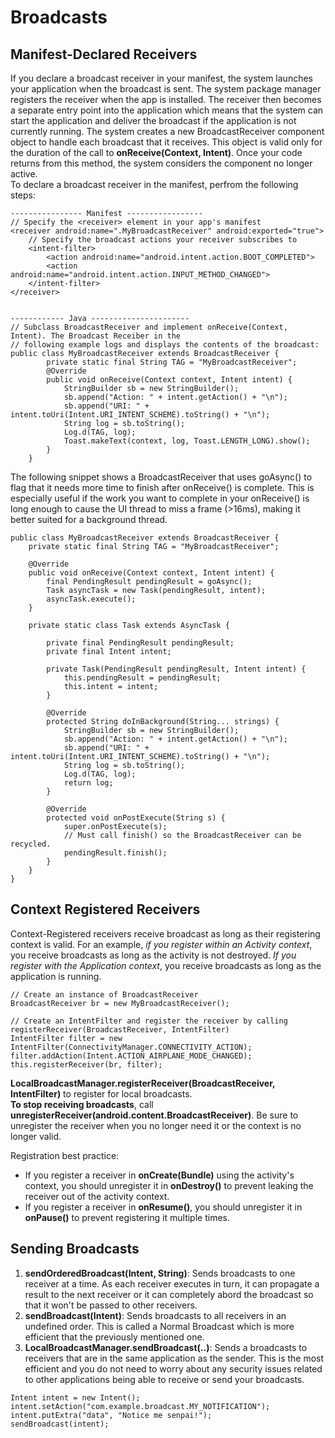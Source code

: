 # Broadcasts

## Manifest-Declared Receivers
If you declare a broadcast receiver in your manifest, the system launches your application when the broadcast is sent. The system package manager registers the receiver when the app is installed. The receiver then becomes a separate entry point into the application which means that the system can start the application and deliver the broadcast if the application is not currently running. The system creates a new BroadcastReceiver component object to handle each broadcast that it receives. This object is valid only for the duration of the call to **onReceive(Context, Intent)**. Once your code returns from this method, the system considers the component no longer active.<br>
To declare a broadcast receiver in the manifest, perfrom the following steps:
```
---------------- Manifest -----------------
// Specify the <receiver> element in your app's manifest
<receiver android:name=".MyBroadcastReceiver" android:exported="true">
    // Specify the broadcast actions your receiver subscribes to
    <intent-filter>
        <action android:name="android.intent.action.BOOT_COMPLETED">
        <action android:name="android.intent.action.INPUT_METHOD_CHANGED">
    </intent-filter>
</receiver>


------------ Java ----------------------
// Subclass BroadcastReceiver and implement onReceive(Context, Intent). The Broadcast Receiber in the
// following example logs and displays the contents of the broadcast:
public class MyBroadcastReceiver extends BroadcastReceiver {
        private static final String TAG = "MyBroadcastReceiver";
        @Override
        public void onReceive(Context context, Intent intent) {
            StringBuilder sb = new StringBuilder();
            sb.append("Action: " + intent.getAction() + "\n");
            sb.append("URI: " + intent.toUri(Intent.URI_INTENT_SCHEME).toString() + "\n");
            String log = sb.toString();
            Log.d(TAG, log);
            Toast.makeText(context, log, Toast.LENGTH_LONG).show();
        }
    }
```

The following snippet shows a BroadcastReceiver that uses goAsync() to flag that it needs more time to finish after onReceive() is complete. This is especially useful if the work you want to complete in your onReceive() is long enough to cause the UI thread to miss a frame (>16ms), making it better suited for a background thread.
```
public class MyBroadcastReceiver extends BroadcastReceiver {
    private static final String TAG = "MyBroadcastReceiver";

    @Override
    public void onReceive(Context context, Intent intent) {
        final PendingResult pendingResult = goAsync();
        Task asyncTask = new Task(pendingResult, intent);
        asyncTask.execute();
    }

    private static class Task extends AsyncTask {

        private final PendingResult pendingResult;
        private final Intent intent;

        private Task(PendingResult pendingResult, Intent intent) {
            this.pendingResult = pendingResult;
            this.intent = intent;
        }

        @Override
        protected String doInBackground(String... strings) {
            StringBuilder sb = new StringBuilder();
            sb.append("Action: " + intent.getAction() + "\n");
            sb.append("URI: " + intent.toUri(Intent.URI_INTENT_SCHEME).toString() + "\n");
            String log = sb.toString();
            Log.d(TAG, log);
            return log;
        }

        @Override
        protected void onPostExecute(String s) {
            super.onPostExecute(s);
            // Must call finish() so the BroadcastReceiver can be recycled.
            pendingResult.finish();
        }
    }
}

```

## Context Registered Receivers
Context-Registered receivers receive broadcast as long as their registering context is valid. For an example, *if you register within
an Activity context*, you receive broadcasts as long as the activity is not destroyed. *If you register with the Application context*, you receive broadcasts
as long as the application is running.
```
// Create an instance of BroadcastReceiver
BroadcastReceiver br = new MyBroadcastReceiver();

// Create an IntentFilter and register the receiver by calling registerReceiver(BroadcastReceiver, IntentFilter)
IntentFilter filter = new IntentFilter(ConnectivityManager.CONNECTIVITY_ACTION);
filter.addAction(Intent.ACTION_AIRPLANE_MODE_CHANGED);
this.registerReceiver(br, filter);
```
**LocalBroadcastManager.registerReceiver(BroadcastReceiver, IntentFilter)** to register for local broadcasts. <br>
**To stop receiving broadcasts**, call **unregisterReceiver(android.content.BroadcastReceiver)**. Be sure to unregister the receiver when you no
longer need it or the context is no longer valid.

Registration best practice: <br>
* If you register a receiver in **onCreate(Bundle)** using the activity's context, you should unregister it in **onDestroy()** to prevent leaking the receiver
out of the activity context.<br>
* If you register a receiver in **onResume()**, you should unregister it in **onPause()** to prevent registering it multiple times.

## Sending Broadcasts
1. **sendOrderedBroadcast(Intent, String)**: Sends broadcasts to one receiver at a time. As each receiver executes in turn, it can propagate a result to the next
receiver or it can completely abord the broadcast so that it won't be passed to other receivers.
2. **sendBroadcast(Intent)**: Sends broadcasts to all receivers in an undefined order. This is called a Normal Broadcast which is more efficient that the previously mentioned one.
3. **LocalBroadcastManager.sendBroadcast(..)**: Sends a broadcasts to receivers that are in the same application as the sender. This is the most efficient and you do not need to worry about any security issues related to other applications being able to receive or send your broadcasts.
```
Intent intent = new Intent();
intent.setAction("com.example.broadcast.MY_NOTIFICATION");
intent.putExtra("data", "Notice me senpai!");
sendBroadcast(intent);
```